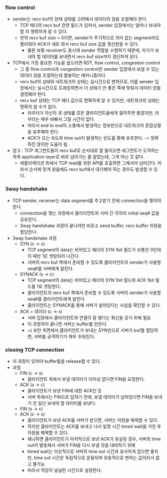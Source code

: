 ### flow control
- sender는 recv buf의 현재 상태를 고려해서 데이터의 양을 조절해야 한다.
  - TCP 헤더의 recv buf 관련 필드가 있어서, sender 입장에서는 얼마나 보내야 할 지 명확하게 알 수 있다.
  - 만약 recv buf size = 0이면, sender가 주기적으로 의미 없는 segment라도 찔러줘야 ACK가 새로 와서 recv buf size 값을 갱신받을 수 있다.
    - 물론 보통 receiver도 동시에 sender 역할을 수행하기 때문에, 자기가 보내야 할 데이터를 보내면서 recv buf size까지 갱신하게 된다.
- TCP에서 가장 중요한 기능을 꼽으라면 RDT, flow control, congestion control
  - 그 중 flow control과 congestion control은 sender 입장에서 보낼 수 있는 데이터 양을 조절하는데 활용하는 매커니즘이다.
  - recv buf의 상태와 네트워크의 상태는 실시간으로 변하므로, 이를 sender 입장에서는 실시간으로 트래킹하면서 더 상태가 안 좋은 쪽에 맞춰서 데이터 양을 결정해야 한다.
  - recv buf 상태는 TCP 헤더 값으로 명확하게 알 수 있지만, 네트워크의 상태는 명확히 알 수가 없다.
    - 라우터가 자신의 큐 상태를 모든 클라이언트들에게 알려주면 좋겠지만, 라우터는 매우 바빠서 그럴 시간이 없다.
    - 따라서 end to end의 소통에서 발생하는 정보만으로 네트워크의 혼잡상황을 유추해야 한다.
    - ACK가 오는 속도와 time out이 발생하는 빈도를 통해 유추한다. -> 정확하진 않지만 도움이 됨.
- 참고 : TCP 세그먼트들이 recv buf로 순서대로 잘 들어오면 세그먼트가 도착하는 족족 application layer로 바로 넘어가는 줄 알았는데, 그게 아닌 것 같다.
  - 애플리케이션 측에서 TCP read를 위한 API를 호출하면 그제서야 넘어간다. 따라서 순서에 맞게 왔음에도 recv buf에서 대기해야 하는 경우도 발생할 수 있다.

### 3way handshake
- TCP sender, receiver는 data segment를 주고받기 전에 connection을 맺어야 한다.
  - connection을 맺는 과정에서 클라이언트와 서버 간 각자의 initial seq# 값을 공유한다.
  - 3way handshake 과정이 끝나야만 비로소 send buffer, recv buffer 자원을 할당한다.  
- 3way handshake 과정
  - SYN (c -> s)
    - TCP segment의 data는 비어있고 헤더의 SYN 1bit 필드가 보통은 0인데 이 때만 1로 셋팅되어 나간다.
    - 서버의 recv buf 쪽에서 준비할 수 있도록 클라이언트의 sender가 사용할 seq#를 서버에게 알린다.
  - SYNACK (s -> c)
    - TCP segment의 data는 비어있고 헤더의 SYN 1bit 필드와 ACK 1bit 필드를 1로 셋팅한다.
    - 클라이언트의 recv buf 쪽에서 준비할 수 있도록 서버의 sender가 사용할 seq#를 클라이언트에게 알린다.
    - 클라이언트는 SYNACK를 통해 서버가 살아있다는 사실을 확인할 수 있다.
  - ACK + 데이터 (c -> s)
    - 서버 입장에서 클라이언트와 연결이 잘 됐다는 확신을 갖기 위해 필요
    - 이 과정까지 끝나면 서버는 buffer를 만든다.
    - +) 보안 측면에서 클라이언트가 보내는 SYN만으로 서버가 buf를 할당하면, 서버를 공격하기가 매우 쉬워진다.

### closing TCP connection
- 이 과정이 있어야 buffer들을 release할 수 있다.
- 과정
  - FIN (c -> s)
    - 클라이언트 측에서 보낼 데이터가 더이상 없다면 FIN을 요청한다.
  - ACK (s -> c)
    - 클라이언트가 보낸 FIN에 대한 ACK인 듯
    - 서버 측에서는 FIN으로 답하기 전에, 보낼 데이터가 남아있다면 FIN을 보내기 전 일단 보내야 할 데이터를 보낸다.
  - FIN (s -> c)
  - ACK (c -> s)
    - 클라이언트가 보낸 ACK를 서버가 받으면, 서버는 자원을 해제할 수 있다.
    - 하지만 클라이언트는 ACK를 보내고 나서 일정 시간 timed wait을 거친 후 자원을 해제할 수 있다.
    - 왜냐하면 클라이언트가 마지막으로 보낸 ACK가 유실된 경우, 서버측 time out이 발동해서 서버가 FIN을 다시 보낼 것을 대비하기 위해
    - timed wait는 이상적으로 서버의 time out 시간과 유사하게 잡으면 좋지만, time out 시간은 독립적으로 운용되며 유동적으로 변하는 값이라서 참고 불가능
    - 따라서 적당히 널널한 시간으로 설정한다.
